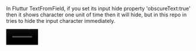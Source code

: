 In Fluttur TextFromField, if you set its input hide property 'obscureText:true' then it shows character one unit of time then it will hide, but in this repo in tries to hide the input character immediately.

<p align="start">

  <video alt="Light" src="https://github.com/Zihadul-Islam-Fahim/secure_textfield/assets/82943440/ce378989-d89e-402f-b707-e35bc65ee2e9" width="17%">
&nbsp; &nbsp; &nbsp; &nbsp;
</p>
